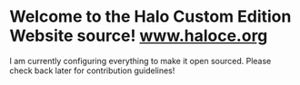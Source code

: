 # Welcome to the Halo Custom Edition Website source! www.haloce.org

I am currently configuring everything to make it open sourced. Please check back later for contribution guidelines!
